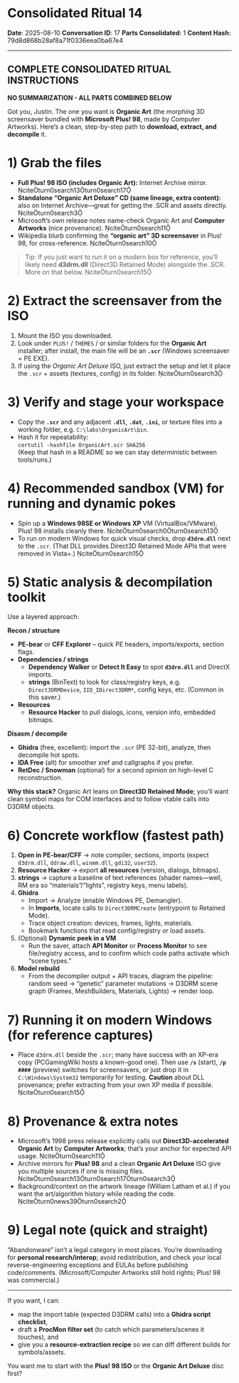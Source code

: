 # Consolidated Ritual 14

**Date**: 2025-08-10
**Conversation ID**: 17
**Parts Consolidated**: 1
**Content Hash**: 79d8d868b28af8a71f0336eea0ba67e4

---

## COMPLETE CONSOLIDATED RITUAL INSTRUCTIONS

**NO SUMMARIZATION - ALL PARTS COMBINED BELOW**

Got you, Justin. The one you want is **Organic Art** (the morphing 3D screensaver bundled with **Microsoft Plus! 98**, made by Computer Artworks). Here’s a clean, step-by-step path to **download, extract, and decompile** it.

# 1) Grab the files
- **Full Plus! 98 ISO (includes Organic Art):** Internet Archive mirror. citeturn0search13turn0search17  
- **Standalone “Organic Art Deluxe” CD (same lineage, extra content):** also on Internet Archive—great for getting the .SCR and assets directly. citeturn0search3  
- Microsoft’s own release notes name-check Organic Art and **Computer Artworks** (nice provenance). citeturn0search11  
- Wikipedia blurb confirming the **“organic art” 3D screensaver** in Plus! 98, for cross-reference. citeturn0search10

> Tip: If you just want to *run* it on a modern box for reference, you’ll likely need **d3drm.dll** (Direct3D Retained Mode) alongside the .SCR. More on that below. citeturn0search15

# 2) Extract the screensaver from the ISO
1. Mount the ISO you downloaded.
2. Look under `PLUS!` / `THEMES` / or similar folders for the **Organic Art** installer; after install, the main file will be an **`.scr`** (Windows screensaver = PE EXE).  
3. If using the *Organic Art Deluxe* ISO, just extract the setup and let it place the `.scr` + assets (textures, config) in its folder. citeturn0search3

# 3) Verify and stage your workspace
- Copy the **`.scr`** and any adjacent **`.dll`**, **`.dat`**, **`.ini`**, or texture files into a working folder, e.g. `C:\labs\OrganicArt\bin`.
- Hash it for repeatability:  
  `certutil -hashfile OrganicArt.scr SHA256`  
  (Keep that hash in a README so we can stay deterministic between tools/runs.)

# 4) Recommended sandbox (VM) for running and dynamic pokes
- Spin up a **Windows 98SE or Windows XP** VM (VirtualBox/VMware). Plus! 98 installs cleanly there. citeturn0search0turn0search13
- To run on modern Windows for quick visual checks, drop **`d3drm.dll`** next to the `.scr`. (That DLL provides Direct3D Retained Mode APIs that were removed in Vista+.) citeturn0search15

# 5) Static analysis & decompilation toolkit
Use a layered approach:

**Recon / structure**
- **PE-bear** or **CFF Explorer** – quick PE headers, imports/exports, section flags.
- **Dependencies / strings**
  - **Dependency Walker** or **Detect It Easy** to spot **`d3drm.dll`** and DirectX imports.
  - **strings** (BinText) to look for class/registry keys, e.g. `Direct3DRMDevice`, `IID_IDirect3DRM*`, config keys, etc. (Common in this saver.)
- **Resources**
  - **Resource Hacker** to pull dialogs, icons, version info, embedded bitmaps.

**Disasm / decompile**
- **Ghidra** (free, excellent): import the `.scr` (PE 32-bit), analyze, then decompile hot spots.  
- **IDA Free** (alt) for smoother xref and callgraphs if you prefer.  
- **RetDec / Snowman** (optional) for a second opinion on high-level C reconstruction.

**Why this stack?** Organic Art leans on **Direct3D Retained Mode**; you’ll want clean symbol maps for COM interfaces and to follow vtable calls into D3DRM objects.

# 6) Concrete workflow (fastest path)
1. **Open in PE-bear/CFF** → note compiler, sections, imports (expect `d3drm.dll`, `ddraw.dll`, `winmm.dll`, `gdi32`, `user32`).  
2. **Resource Hacker** → export **all resources** (version, dialogs, bitmaps).  
3. **strings** → capture a baseline of text references (shader names—well, RM era so “materials”/“lights”, registry keys, menu labels).  
4. **Ghidra**  
   - Import → Analyze (enable Windows PE, Demangler).  
   - In **Imports**, locate calls to `Direct3DRMCreate` (entrypoint to Retained Mode).  
   - Trace object creation: devices, frames, lights, materials.  
   - Bookmark functions that read config/registry or load assets.  
5. (Optional) **Dynamic peek in a VM**  
   - Run the saver, attach **API Monitor** or **Process Monitor** to see file/registry access, and to confirm which code paths activate which “scene types.”  
6. **Model rebuild**  
   - From the decompiler output + API traces, diagram the pipeline: random seed → “genetic” parameter mutations → D3DRM scene graph (Frames, MeshBuilders, Materials, Lights) → render loop.

# 7) Running it on modern Windows (for reference captures)
- Place `d3drm.dll` beside the `.scr`; many have success with an XP-era copy (PCGamingWiki hosts a known-good one). Then use **`/s`** (start), **`/p ####`** (preview) switches for screensavers, or just drop it in `C:\Windows\System32` temporarily for testing. **Caution** about DLL provenance; prefer extracting from your own XP media if possible. citeturn0search15

# 8) Provenance & extra notes
- Microsoft’s 1998 press release explicitly calls out **Direct3D-accelerated Organic Art** by **Computer Artworks**; that’s your anchor for expected API usage. citeturn0search11
- Archive mirrors for **Plus! 98** and a clean **Organic Art Deluxe** ISO give you multiple sources if one is missing files. citeturn0search13turn0search17turn0search3
- Background/context on the artwork lineage (William Latham et al.) if you want the art/algorithm history while reading the code. citeturn0news39turn0search2

# 9) Legal note (quick and straight)
“Abandonware” isn’t a legal category in most places. You’re downloading for **personal research/interop**; avoid redistribution, and check your local reverse-engineering exceptions and EULAs before publishing code/comments. (Microsoft/Computer Artworks still hold rights; Plus! 98 was commercial.)

---

If you want, I can:  
- map the import table (expected D3DRM calls) into a **Ghidra script checklist**,  
- draft a **ProcMon filter set** (to catch which parameters/scenes it touches), and  
- give you a **resource-extraction recipe** so we can diff different builds for symbols/assets.

You want me to start with the **Plus! 98 ISO** or the **Organic Art Deluxe** disc first?